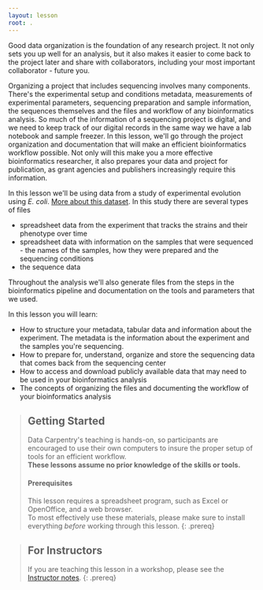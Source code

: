 ```yaml
---
layout: lesson
root: .
---
```


Good data organization is the foundation of any research project. It not only sets you up well for an analysis, but it also makes it easier to come back to the project later and share with collaborators, including your most important collaborator - future you.

Organizing a project that includes sequencing involves many components. There's the experimental setup and conditions metadata, measurements of experimental parameters, sequencing preparation and sample information, the sequences themselves and the files and workflow of any bioinformatics analysis. So much of the information of a sequencing project is digital, and we need to keep track of our digital records in the same way we have a lab notebook and sample freezer. In this lesson, we'll go through the project organization and documentation that will make an efficient bioinformatics workflow possible. Not only will this make you a more effective bioinformatics researcher, it also prepares your data and project for publication, as grant agencies and publishers increasingly require this information.

In this lesson we'll be using data from a study of experimental evolution using *E. coli*. [More about this dataset](http://www.datacarpentry.org/organization-genomics/data/). In this study there are several types of files

- spreadsheet data from the experiment that tracks the strains and their phenotype over time
- spreadsheet data with information on the samples that were sequenced - the names of the samples, how they were prepared and the sequencing conditions
- the sequence data

Throughout the analysis we'll also generate files from the steps in the bioinformatics pipeline and documentation on the tools and parameters that we used.

In this lesson you will learn:

- How to structure your metadata, tabular data and information about the experiment. The metadata is the information about the experiment and the samples you're sequencing.
- How to prepare for, understand, organize and store the sequencing data that comes back from the sequencing center
- How to access and download publicly available data that may need to be used in your bioinformatics analysis
- The concepts of organizing the files and documenting the workflow of your bioinformatics analysis

> ## Getting Started
>
> Data Carpentry's teaching is hands-on, so participants are encouraged to use
> their own computers to insure the proper setup of tools for an efficient
> workflow. <br>**These lessons assume no prior knowledge of the skills or tools.**
>
> #### Prerequisites
>
> This lesson requires a spreadsheet program, such as Excel or OpenOffice, and a web browser.
> <br>To most effectively use these materials, please make sure to install
> everything *before* working through this lesson.
{: .prereq}

> ## For Instructors
> If you are teaching this lesson in a workshop, please see the
> [Instructor notes](guide/).
{: .prereq}
